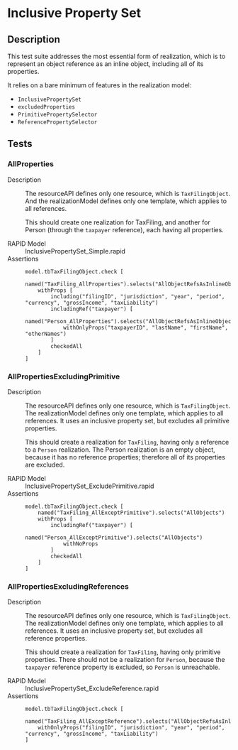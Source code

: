 # Inclusive Property Set

## Description

This test suite addresses the most essential form of realization, which is to represent 
an object reference as an inline object, including all of its properties. 

It relies on a bare minimum of features in the realization model:
* `InclusivePropertySet`
* `excludedProperties`
* `PrimitivePropertySelector`
* `ReferencePropertySelector`

## Tests

### AllProperties

<dl>
  <dt>Description</dt>
  <dd>

 The resourceAPI defines only one resource, which is `TaxFilingObject`. 
 And the realizationModel defines only one template, which applies to all 
 references. 

 This should create one realization for TaxFiling, and another for Person (through the 
 `taxpayer` reference), each having all properties. 

  </dd>
  <dt>RAPID Model</dt>
  <dd>InclusivePropertySet_Simple.rapid</dd>
  <dt>Assertions</dt>
  <dd>

``` Simple
model.tbTaxFilingObject.check [
    named("TaxFiling_AllProperties").selects("AllObjectRefsAsInlineObjects")
    withProps [
        including("filingID", "jurisdiction", "year", "period", "currency", "grossIncome", "taxLiability")
        includingRef("taxpayer") [
            named("Person_AllProperties").selects("AllObjectRefsAsInlineObjects")
            withOnlyProps("taxpayerID", "lastName", "firstName", "otherNames")
        ]
        checkedAll
    ]
]
```

  </dd>
</dl>

### AllPropertiesExcludingPrimitive

<dl>
  <dt>Description</dt>
  <dd>

The resourceAPI defines only one resource, which is `TaxFilingObject`. 
The realizationModel defines only one template, which applies to all references. It 
uses an inclusive property set, but excludes all primitive properties.

This should create a realization for `TaxFiling`, having only a reference to a `Person` 
realization.  The Person realization is an empty object, because it has no reference 
properties; therefore all of its properties are excluded.

  </dd>
  <dt>RAPID Model</dt>
  <dd>InclusivePropertySet_ExcludePrimitive.rapid</dd>
  <dt>Assertions</dt>
  <dd>

``` ExcludePrimitive
model.tbTaxFilingObject.check [
    named("TaxFiling_AllExceptPrimitive").selects("AllObjects")
    withProps [
        includingRef("taxpayer") [
            named("Person_AllExceptPrimitive").selects("AllObjects")
            withNoProps
        ]
        checkedAll
    ]
]
```

  </dd>
</dl>

### AllPropertiesExcludingReferences

<dl>
  <dt>Description</dt>
  <dd>

The resourceAPI defines only one resource, which is `TaxFilingObject`. 
The realizationModel defines only one template, which applies to all references. It 
uses an inclusive property set, but excludes all reference properties.

This should create a realization for `TaxFiling`, having only primitive properties.
There should not be a realization for `Person`, because the `taxpayer` reference 
property is excluded, so `Person` is unreachable.

  </dd>
  <dt>RAPID Model</dt>
  <dd>InclusivePropertySet_ExcludeReference.rapid</dd>
  <dt>Assertions</dt>
  <dd>

``` ExcludeReference
model.tbTaxFilingObject.check [
    named("TaxFiling_AllExceptReference").selects("AllObjectRefsAsInlineObjects")
    withOnlyProps("filingID", "jurisdiction", "year", "period", "currency", "grossIncome", "taxLiability")
]
```

  </dd>
</dl>

